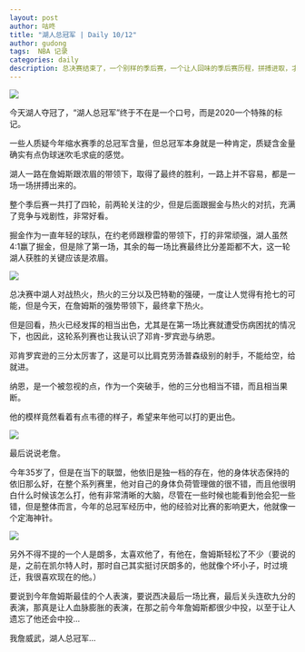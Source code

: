 ```yaml
---
layout: post
author: 咕咚
title: "湖人总冠军 | Daily 10/12"
author: gudong
tags:  NBA 记录
categories: daily
description: 总决赛结束了，一个别样的季后赛，一个让人回味的季后赛历程，拼搏进取，才能不断向前。
---
```


![](https://cdn.jsdelivr.net/gh/maoruibin/assets@develop/2020/10/12/20201012220131636.jpg)

今天湖人夺冠了，“湖人总冠军”终于不在是一个口号，而是2020一个特殊的标记。

一些人质疑今年缩水赛季的总冠军含量，但总冠军本身就是一种肯定，质疑含金量确实有点伪球迷吹毛求疵的感觉。

湖人一路在詹姆斯跟浓眉的带领下，取得了最终的胜利，一路上并不容易，都是一场一场拼搏出来的。

整个季后赛一共打了四轮，前两轮关注的少，但是后面跟掘金与热火的对抗，充满了竞争与戏剧性，非常好看。

掘金作为一直年轻的球队，在约老师跟穆雷的带领下，打的非常顽强，湖人虽然4:1赢了掘金，但是除了第一场，其余的每一场比赛最终比分差距都不大，这一轮湖人获胜的关键应该是浓眉。

![](https://cdn.jsdelivr.net/gh/maoruibin/assets@develop/2020/10/12/20201012223155396.jpeg)

总决赛中湖人对战热火，热火的三分以及巴特勒的强硬，一度让人觉得有抢七的可能，但是今天，在詹姆斯的强势带领下，最终拿下热火。

但是回看，热火已经发挥的相当出色，尤其是在第一场比赛就遭受伤病困扰的情况下，也因此，这轮系列赛也让我认识了邓肯-罗宾逊与纳恩。

邓肯罗宾逊的三分太厉害了，这是可以比肩克劳汤普森级别的射手，不能给空，给就进。


纳恩，是一个被忽视的点，作为一个突破手，他的三分也相当不错，而且相当果断。

他的模样竟然看着有点韦德的样子，希望来年他可以打的更出色。

![](https://i.niupic.com/images/2020/10/12/8RTn.jpg)

最后说说老詹。

今年35岁了，但是在当下的联盟，他依旧是独一档的存在，他的身体状态保持的依旧那么好，在整个系列赛里，他对自己的身体负荷管理做的很不错，而且他很明白什么时候该怎么打，他有非常清晰的大脑，尽管在一些时候也能看到他会犯一些错，但是整体而言，今年的总冠军经历中，他的经验对比赛的影响更大，他就像一个定海神针。

![](https://cdn.jsdelivr.net/gh/maoruibin/assets@develop/2020/10/12/20201012220509020.jpg)

另外不得不提的一个人是朗多，太喜欢他了，有他在，詹姆斯轻松了不少（要说的是，之前在凯尔特人时，那时自己其实挺讨厌朗多的，他就像个坏小子，时过境迁，我很喜欢现在的他。）

要说到今年詹姆斯最佳的个人表演，要说西决最后一场比赛，最后关头连砍九分的表演，那真是让人血脉膨胀的表演，在那之前今年詹姆斯都很少中投，以至于让人遗忘了他还会中投…

我詹威武，湖人总冠军…
